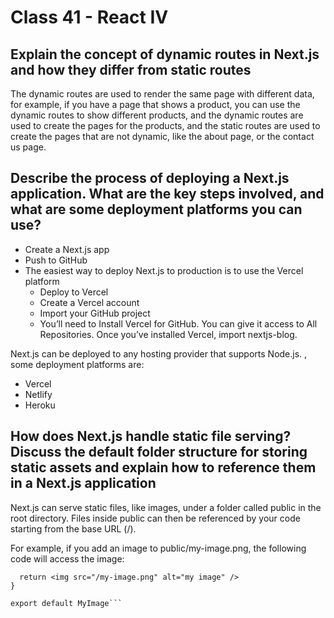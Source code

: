 # Class 41 - React IV

## Explain the concept of dynamic routes in Next.js and how they differ from static routes

The dynamic routes are used to render the same page with different data, for example, if you have a page that shows a product, you can use the dynamic routes to show different products, and the dynamic routes are used to create the pages for the products, and the static routes are used to create the pages that are not dynamic, like the about page, or the contact us page.

## Describe the process of deploying a Next.js application. What are the key steps involved, and what are some deployment platforms you can use?

- Create a Next.js app
- Push to GitHub
- The easiest way to deploy Next.js to production is to use the Vercel platform
   - Deploy to Vercel
   - Create a Vercel account
   - Import your GitHub project
   - You’ll need to Install Vercel for GitHub. You can give it access to All Repositories. Once you’ve installed Vercel, import nextjs-blog.

Next.js can be deployed to any hosting provider that supports Node.js. , some deployment platforms are:

- Vercel
- Netlify
- Heroku

## How does Next.js handle static file serving? Discuss the default folder structure for storing static assets and explain how to reference them in a Next.js application

Next.js can serve static files, like images, under a folder called public in the root directory. Files inside public can then be referenced by your code starting from the base URL (/).

For example, if you add an image to public/my-image.png, the following code will access the image:

```function MyImage() {
  return <img src="/my-image.png" alt="my image" />
}

export default MyImage```